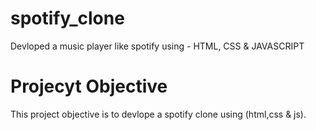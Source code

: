 # spotify_clone
Devloped a music player like spotify using - HTML, CSS & JAVASCRIPT

# Projecyt Objective
This project objective is to devlope a spotify clone using (html,css & js).
